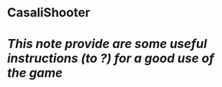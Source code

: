 # CasaliShooter

# *This note provide are some useful instructions (to ?) for a good use of the game*

